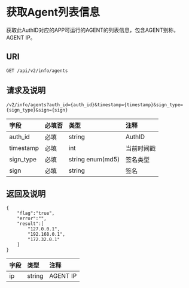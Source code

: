 # 获取Agent列表信息

获取此AuthID对应的APP可运行的AGENT的列表信息，包含AGENT别称，AGENT IP。

## URI

```
GET /api/v2/info/agents
```

## 请求及说明

```
/v2/info/agents?auth_id={auth_id}&timestamp={timestamp}&sign_type={sign_type}&sign={sign}
```

| **字段** | **必填否** | **类型** | **注释** |
| :--- | :--- | :--- | :--- |
| auth\_id | 必填 | string | AuthID |
| timestamp | 必填 | int | 当前时间戳 |
| sign\_type | 必填 | string enum\(md5\) | 签名类型 |
| sign | 必填 | string | 签名 |

## 返回及说明

```
{
    "flag":"true",
    "error":"",
    "result":[
        "127.0.0.1",
        "192.168.0.1",
        "172.32.0.1"
    ]
}
```

| **字段** | **类型** | **注释** |
| :--- | :--- | :--- |
| ip | string | AGENT IP |



